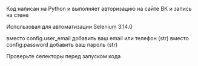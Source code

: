 Код написан на Python и выполняет авторизацию на сайте ВК и запись на стене

Использовал для автоматизации Selenium 3.14.0

вместо config.user_email добавить ваш email или телефон (str)
вместо config.password добавить ваш пароль (str)

Проверьте селекторы перед запуском кода
